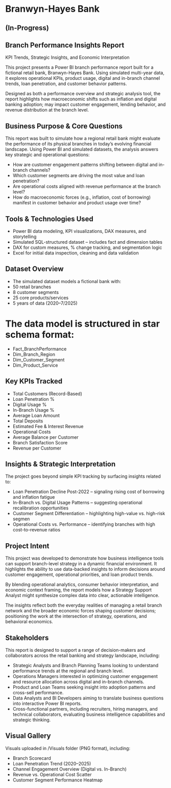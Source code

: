 # Branwyn-Hayes Bank
## **(In-Progress)**

## **Branch Performance Insights Report**  
KPI Trends, Strategic Insights, and Economic Interpretation

This project presents a Power BI branch performance report built for a fictional retail bank, Branwyn-Hayes Bank. Using simulated multi-year data, it explores operational KPIs, product usage, digital and in-branch channel trends, loan penetration, and customer behavior patterns.

Designed as both a performance overview and strategic analysis tool, the report highlights how macroeconomic shifts such as inflation and digital banking adoption; may impact customer engagement, lending behavior, and revenue distribution at the branch level.

## Business Purpose & Core Questions

This report was built to simulate how a regional retail bank might evaluate the performance of its physical branches in today’s evolving financial landscape.
Using Power BI and simulated datasets, the analysis answers key strategic and operational questions:

- How are customer engagement patterns shifting between digital and in-branch channels?
- Which customer segments are driving the most value and loan penetration?
- Are operational costs aligned with revenue performance at the branch level?
- How do macroeconomic forces (e.g., inflation, cost of borrowing) manifest in customer behavior and product usage over time?

## Tools & Technologies Used

- Power BI data modeling, KPI visualizations, DAX measures, and storytelling
- Simulated SQL-structured dataset – includes fact and dimension tables
- DAX for custom measures, % change tracking, and segmentation logic
- Excel for initial data inspection, cleaning and data validation

## Dataset Overview

- The simulated dataset models a fictional bank with:
- 50 retail branches
- 8 customer segments
- 25 core products/services
- 5 years of data (2020–7/2025)

# The data model is structured in star schema format:

- Fact_BranchPerformance
- Dim_Branch_Region
- Dim_Customer_Segment
- Dim_Product_Service

## Key KPIs Tracked

- Total Customers (Record-Based)
- Loan Penetration %
- Digital Usage %
- In-Branch Usage %
- Average Loan Amount
- Total Deposits
- Estimated Fee & Interest Revenue
- Operational Costs
- Average Balance per Customer
- Branch Satisfaction Score
- Revenue per Customer

## Insights & Strategic Interpretation

The project goes beyond simple KPI tracking by surfacing insights related to:
- Loan Penetration Decline Post-2022 – signaling rising cost of borrowing and inflation fatigue
- In-Branch vs. Digital Usage Patterns – suggesting operational recalibration opportunities
- Customer Segment Differentiation – highlighting high-value vs. high-risk segmen
- Operational Costs vs. Performance – identifying branches with high cost-to-revenue ratios

## Project Intent

This project was developed to demonstrate how business intelligence tools can support branch-level strategy in a dynamic financial environment.
It highlights the ability to use data-backed insights to inform decisions around customer engagement, operational priorities, and loan product trends.

By blending operational analytics, consumer behavior interpretation, and economic context framing, the report models how a Strategy Support Analyst might synthesize complex data into clear, actionable intelligence.

The insights reflect both the everyday realities of managing a retail branch network and the broader economic forces shaping customer decisions; positioning the work at the intersection of strategy, operations, and behavioral economics.

## Stakeholders

This report is designed to support a range of decision-makers and collaborators across the retail banking and strategy landscape, including:
- Strategic Analysts and Branch Planning Teams looking to understand performance trends at the regional and branch level.
- Operations Managers interested in optimizing customer engagement and resource allocation across digital and in-branch channels.
- Product and Loan Teams seeking insight into adoption patterns and cross-sell performance.
- Data Analysts and BI Developers aiming to translate business questions into interactive Power BI reports.
- Cross-functional partners, including recruiters, hiring managers, and technical collaborators, evaluating business intelligence capabilities and strategic thinking.

## Visual Gallery

Visuals uploaded in /Visuals folder (PNG format), including:
- Branch Scorecard 
- Loan Penetration Trend (2020–2025)
- Channel Engagement Overview (Digital vs. In-Branch)
- Revenue vs. Operational Cost Scatter
- Customer Segment Performance Heatmap
